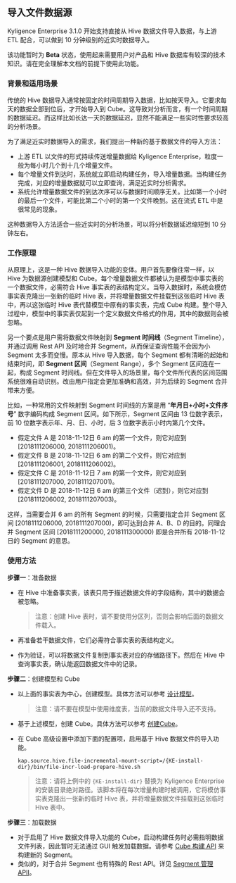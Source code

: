 ## 导入文件数据源

Kyligence Enterprise 3.1.0 开始支持直接从 Hive 数据文件导入数据，与上游 ETL 配合，可以做到 10 分钟级别的近实时数据导入。

该功能暂时为 **Beta** 状态，使用起来需要用户对产品和 Hive 数据库有较深的技术知识。请在完全理解本文档的前提下使用此功能。



### 背景和适用场景

传统的 Hive 数据导入通常按固定的时间周期导入数据，比如按天导入。它要求每天的数据全部到位后，才开始导入到 Cube。这导致对分析而言，有一个时间周期的数据延迟。而这样比如长达一天的数据延迟，显然不能满足一些实时性要求较高的分析场景。

为了满足近实时数据导入的需求，我们提出一种新的基于数据文件的导入方法：

- 上游 ETL 以文件的形式持续传送增量数据给 Kyligence Enterprise，粒度一般为每小时几个到十几个增量文件。
- 每个增量文件到达时，系统就立即启动构建任务，导入增量数据。当构建任务完成，对应的增量数据就可以立即查询，满足近实时分析需求。
- 系统允许增量数据文件的到达次序可以与数据时间顺序无关。比如第一个小时的最后一个文件，可能比第二个小时的第一个文件晚到。这在流式 ETL 中是很常见的现象。

这种数据导入方法适合一些近实时的分析场景，可以将分析数据延迟缩短到 10 分钟左右。



### 工作原理

从原理上，这是一种 Hive 数据导入功能的变体。用户首先要像往常一样，以 Hive 为数据源创建模型和 Cube。每个增量数据文件都被认为是模型中事实表的一个数据文件，必需符合 Hive 事实表的表结构定义。当导入数据时，系统会模仿事实表克隆出一张新的临时 Hive 表，并将增量数据文件挂载到这张临时 Hive 表中，再以这张临时 Hive 表代替模型中原有的事实表，完成 Cube 构建。整个导入过程中，模型中的事实表仅起到一个定义数据文件格式的作用，其中的数据则会被忽略。

另一个要点是用户需将数据文件映射到 **Segment 时间线**（Segment Timeline），并通过调用 Rest API 及时地合并 Segment，从而保证查询性能不会因为小 Segment 太多而变慢。原本从 Hive 导入数据，每个 Segment 都有清晰的起始和结束时间，即 **Segment 区间**（Segment Range），多个 Segment 区间连在一起，构成 Segment 时间线。但在文件导入的场景里，每个文件所代表的区间范围系统很难自动识别。改由用户指定会更加准确和高效，并为后续的 Segment 合并带来方便。

比如，一种常用的文件映射到 Segment 时间线的方案是用 “**年月日+小时+文件序号**” 数字编码构成 Segment 区间。如下所示，Segment 区间由 13 位数字表示，前 10 位数字表示年、月、日、小时，后 3 位数字表示小时内第几个文件。

- 假定文件 A 是 2018-11-12日 6 am 的第一个文件，则它对应到 [2018111206000, 2018111206001)。
- 假定文件 B 是 2018-11-12日 6 am 的第二个文件，则它对应到 [2018111206001, 2018111206002)。
- 假定文件 C 是 2018-11-12日 7 am 的第一个文件，则它对应到 [2018111207000, 2018111207001)。
- 假定文件 D 是 2018-11-12日 6 am 的第三个文件（迟到），则它对应到 [2018111206002, 2018111207003)。

这样，当需要合并 6 am 的所有 Segment 的时候，只需要指定合并 Segment 区间 [2018111206000, 2018111207000)，即可达到合并 A、B、D 的目的。同理合并 Segment 区间 [2018111200000, 2018111300000) 即是合并所有 2018-11-12 日的 Segment 的意思。



### 使用方法

**步骤一**：准备数据

* 在 Hive 中准备事实表，该表只用于描述数据文件的字段结构，其中的数据会被忽略。

  > 注意：创建 Hive 表时，请不要使用分区列，否则会影响后面的数据文件载入。

* 再准备若干数据文件，它们必需符合事实表的表结构定义。

* 作为验证，可以将数据文件复制到事实表对应的存储路径下。然后在 Hive 中查询事实表，确认能返回数据文件中的记录。

**步骤二**：创建模型和 Cube

* 以上面的事实表为中心，创建模型。具体方法可以参考 [设计模型](../data_modeling.cn.md)。

  > 注意：请不要在模型中使用维度表，当前的数据文件导入还不支持。

* 基于上述模型，创建 Cube。具体方法可以参考 [创建Cube](../cube/create_cube.cn.md)。

* 在 Cube 高级设置中添加下面的配置项，启用基于 Hive 数据文件的导入功能。

  ```properties
  kap.source.hive.file-incremental-mount-script=/{KE-install-dir}/bin/file-incr-load-prepare-hive.sh
  ```
  > 注意：请将上例中的 `{KE-install-dir}` 替换为 Kyligence Enterprise 的安装目录绝对路径。该脚本将在每次增量构建时被调用，它将模仿事实表克隆出一张新的临时 Hive 表，并将增量数据文件挂载到这张临时 Hive 表中。

**步骤三**：加载数据

* 对于启用了 Hive 数据文件导入功能的 Cube，启动构建任务时必需指明数据文件列表，因此暂时无法通过 GUI 触发加载数据。请参考 [Cube 构建 API](../rest/cube_api/cube_build_api.cn.md) 来构建新的 Segment。
* 类似的，对于合并 Segment 也有特殊的 Rest API。详见 [Segment 管理 APII](../rest/segment_manage_api.cn.md)。


